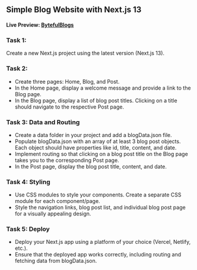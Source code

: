 ## Simple Blog Website with Next.js 13

#### Live Preview: [BytefulBlogs](https://phr-ostad-bytefulblogs.netlify.app)

### Task 1:

Create a new Next.js project using the latest version (Next.js 13).

### Task 2:
- Create three pages: Home, Blog, and Post.
- In the Home page, display a welcome message and provide a link to the Blog page.
- In the Blog page, display a list of blog post titles. Clicking on a title should navigate to the respective Post page.

### Task 3: Data and Routing

- Create a data folder in your project and add a blogData.json file.
- Populate blogData.json with an array of at least 3 blog post objects. Each object should have properties like id, title, content, and date.
- Implement routing so that clicking on a blog post title on the Blog page takes you to the corresponding Post page.
- In the Post page, display the blog post title, content, and date.


### Task 4: Styling

- Use CSS modules to style your components. Create a separate CSS module for each component/page.
- Style the navigation links, blog post list, and individual blog post page for a visually appealing design.

### Task 5: Deploy

- Deploy your Next.js app using a platform of your choice (Vercel, Netlify, etc.).
- Ensure that the deployed app works correctly, including routing and fetching data from blogData.json.